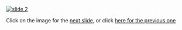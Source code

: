 [![slide 2](https://dl.dropboxusercontent.com/u/2977490/presentations/cookbook/img2.jpg)](02.md)

Click on the image for the [next slide](02.md), or click [here for the previous one](01.md)